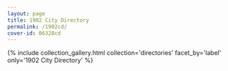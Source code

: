```yaml
---
layout: page
title: 1902 City Directory
permalink: /1902cd/
cover-id: 06328cd
---
```


{% include collection_gallery.html collection='directories' facet_by='label' only='1902 City Directory' %}
